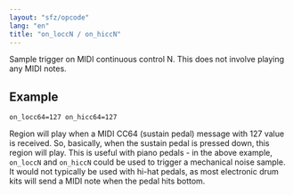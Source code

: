 ```yaml
---
layout: "sfz/opcode"
lang: "en"
title: "on_loccN / on_hiccN"
---
```

Sample trigger on MIDI continuous control N.
This does not involve playing any MIDI notes.

## Example

```
on_locc64=127 on_hicc64=127
```

Region will play when a MIDI CC64 (sustain pedal) message with 127 value is
received. So, basically, when the sustain pedal is pressed down, this region will play.
This is useful with piano pedals - in the above example, `on_loccN` and `on_hiccN`
could be used to trigger a mechanical noise sample. It would not typically be
used with hi-hat pedals, as most electronic drum kits will send a MIDI note when
the pedal hits bottom.
